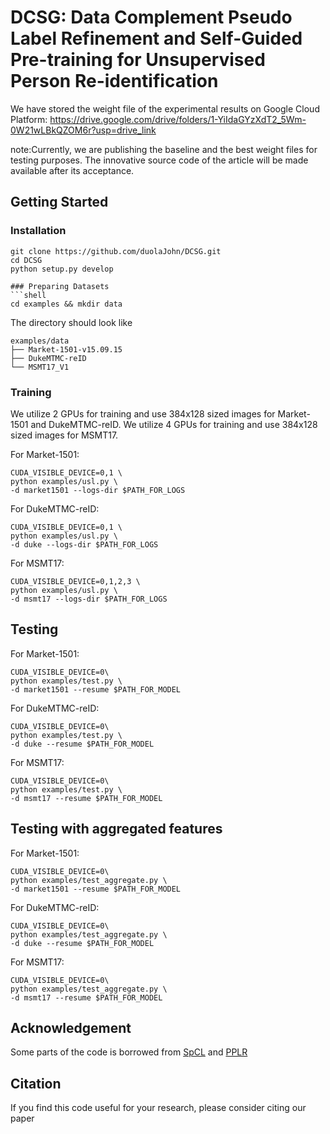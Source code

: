 # DCSG: Data Complement Pseudo Label Refinement and Self-Guided Pre-training for Unsupervised Person Re-identification

We have stored the weight file of the experimental results on Google Cloud Platform:
https://drive.google.com/drive/folders/1-YiIdaGYzXdT2_5Wm-0W21wLBkQZOM6r?usp=drive_link

note:Currently, we are publishing the baseline and the best weight files for testing purposes. The innovative source code of the article will be made available after its acceptance.

## Getting Started
### Installation
```shell
git clone https://github.com/duolaJohn/DCSG.git
cd DCSG
python setup.py develop

### Preparing Datasets
```shell
cd examples && mkdir data
```
The directory should look like
```
examples/data
├── Market-1501-v15.09.15
├── DukeMTMC-reID
└── MSMT17_V1
```

### Training
We utilize 2 GPUs for training and use 384x128 sized images for Market-1501 and DukeMTMC-reID.
We utilize 4 GPUs for training and use 384x128 sized images for MSMT17.

For Market-1501:
```
CUDA_VISIBLE_DEVICE=0,1 \
python examples/usl.py \
-d market1501 --logs-dir $PATH_FOR_LOGS
```
For DukeMTMC-reID:
```
CUDA_VISIBLE_DEVICE=0,1 \
python examples/usl.py \
-d duke --logs-dir $PATH_FOR_LOGS
```

For MSMT17:
```
CUDA_VISIBLE_DEVICE=0,1,2,3 \
python examples/usl.py \
-d msmt17 --logs-dir $PATH_FOR_LOGS
```


## Testing 

For Market-1501:
```
CUDA_VISIBLE_DEVICE=0\
python examples/test.py \
-d market1501 --resume $PATH_FOR_MODEL
```
For DukeMTMC-reID:
```
CUDA_VISIBLE_DEVICE=0\
python examples/test.py \
-d duke --resume $PATH_FOR_MODEL
```
For MSMT17:
```
CUDA_VISIBLE_DEVICE=0\
python examples/test.py \
-d msmt17 --resume $PATH_FOR_MODEL
```

## Testing with aggregated features

For Market-1501:
```
CUDA_VISIBLE_DEVICE=0\
python examples/test_aggregate.py \
-d market1501 --resume $PATH_FOR_MODEL
```
For DukeMTMC-reID:
```
CUDA_VISIBLE_DEVICE=0\
python examples/test_aggregate.py \
-d duke --resume $PATH_FOR_MODEL
```
For MSMT17:
```
CUDA_VISIBLE_DEVICE=0\
python examples/test_aggregate.py \
-d msmt17 --resume $PATH_FOR_MODEL
```

## Acknowledgement
Some parts of the code is borrowed from [SpCL](https://github.com/yxgeee/SpCL) and [PPLR](https://github.com/yoonkicho/PPLR)

## Citation
If you find this code useful for your research, please consider citing our paper
